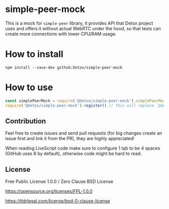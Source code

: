 # simple-peer-mock
This is a mock for `simple-peer` library, it provides API that Detox project uses and offers it without actual WebRTC under the hood, so that tests can create more connections with lower CPU/RAM usage.

# How to install
```
npm install --save-dev github:Detox/simple-peer-mock
```
# How to use
```javascript
const simplePeerMock = require('@detox/simple-peer-mock').simplePeerMock; // This is a constructor
require('@detox/simple-peer-mock').register() // This will replace `@detox/simple-peer` package globally
```

## Contribution
Feel free to create issues and send pull requests (for big changes create an issue first and link it from the PR), they are highly appreciated!

When reading LiveScript code make sure to configure 1 tab to be 4 spaces (GitHub uses 8 by default), otherwise code might be hard to read.

## License
Free Public License 1.0.0 / Zero Clause BSD License

https://opensource.org/licenses/FPL-1.0.0

https://tldrlegal.com/license/bsd-0-clause-license
